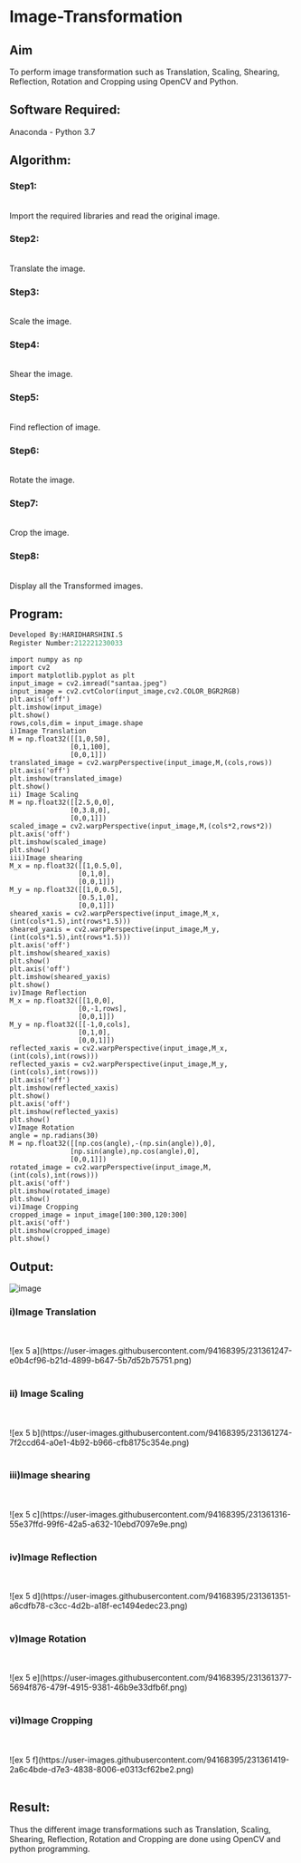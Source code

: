 # Image-Transformation
## Aim
To perform image transformation such as Translation, Scaling, Shearing, Reflection, Rotation and Cropping using OpenCV and Python.

## Software Required:
Anaconda - Python 3.7

## Algorithm:
### Step1:
<br>
Import the required libraries and read the original image.

### Step2:
<br>
Translate the image.

### Step3:
<br>
Scale the image.

### Step4:
<br>
Shear the image.

### Step5:
<br>
Find reflection of image.

### Step6:
<br>
Rotate the image.

### Step7:
<br>
Crop the image.

### Step8:
<br>
Display all the Transformed images.

## Program:
```python
Developed By:HARIDHARSHINI.S
Register Number:212221230033
```
```
import numpy as np
import cv2
import matplotlib.pyplot as plt
input_image = cv2.imread("santaa.jpeg")
input_image = cv2.cvtColor(input_image,cv2.COLOR_BGR2RGB)
plt.axis('off')
plt.imshow(input_image)
plt.show()
rows,cols,dim = input_image.shape
i)Image Translation
M = np.float32([[1,0,50],
               [0,1,100],
               [0,0,1]])
translated_image = cv2.warpPerspective(input_image,M,(cols,rows))
plt.axis('off')
plt.imshow(translated_image)
plt.show()
ii) Image Scaling
M = np.float32([[2.5,0,0],
               [0,3.8,0],
               [0,0,1]])
scaled_image = cv2.warpPerspective(input_image,M,(cols*2,rows*2))
plt.axis('off')
plt.imshow(scaled_image)
plt.show()
iii)Image shearing
M_x = np.float32([[1,0.5,0],
                 [0,1,0],
                 [0,0,1]])
M_y = np.float32([[1,0,0.5],
                 [0.5,1,0],
                 [0,0,1]])
sheared_xaxis = cv2.warpPerspective(input_image,M_x,(int(cols*1.5),int(rows*1.5)))
sheared_yaxis = cv2.warpPerspective(input_image,M_y,(int(cols*1.5),int(rows*1.5)))
plt.axis('off')
plt.imshow(sheared_xaxis)
plt.show()
plt.axis('off')
plt.imshow(sheared_yaxis)
plt.show()
iv)Image Reflection
M_x = np.float32([[1,0,0],
                 [0,-1,rows],
                 [0,0,1]])
M_y = np.float32([[-1,0,cols],
                 [0,1,0],
                 [0,0,1]])
reflected_xaxis = cv2.warpPerspective(input_image,M_x,(int(cols),int(rows)))
reflected_yaxis = cv2.warpPerspective(input_image,M_y,(int(cols),int(rows)))
plt.axis('off')
plt.imshow(reflected_xaxis)
plt.show()
plt.axis('off')
plt.imshow(reflected_yaxis)
plt.show()
v)Image Rotation
angle = np.radians(30)
M = np.float32([[np.cos(angle),-(np.sin(angle)),0],
               [np.sin(angle),np.cos(angle),0],
               [0,0,1]])
rotated_image = cv2.warpPerspective(input_image,M,(int(cols),int(rows)))
plt.axis('off')
plt.imshow(rotated_image)
plt.show()
vi)Image Cropping
cropped_image = input_image[100:300,120:300]
plt.axis('off')
plt.imshow(cropped_image)
plt.show()
```
## Output:

![image](https://user-images.githubusercontent.com/94168395/231360201-2f8341c5-9736-47f0-a9de-a603b93b3e74.png)

### i)Image Translation
<br>
<br>
![ex 5 a](https://user-images.githubusercontent.com/94168395/231361247-e0b4cf96-b21d-4899-b647-5b7d52b75751.png)
<br>
<br>

### ii) Image Scaling
<br>
<br>
![ex 5 b](https://user-images.githubusercontent.com/94168395/231361274-7f2ccd64-a0e1-4b92-b966-cfb8175c354e.png)
<br>
<br>


### iii)Image shearing
<br>
<br>
![ex 5 c](https://user-images.githubusercontent.com/94168395/231361316-55e37ffd-99f6-42a5-a632-10ebd7097e9e.png)
<br>
<br>


### iv)Image Reflection
<br>
<br>
![ex 5 d](https://user-images.githubusercontent.com/94168395/231361351-a6cdfb78-c3cc-4d2b-a18f-ec1494edec23.png)
<br>
<br>



### v)Image Rotation
<br>
<br>
![ex 5 e](https://user-images.githubusercontent.com/94168395/231361377-5694f876-479f-4915-9381-46b9e33dfb6f.png)
<br>
<br>



### vi)Image Cropping
<br>
<br>
![ex 5 f](https://user-images.githubusercontent.com/94168395/231361419-2a6c4bde-d7e3-4838-8006-e0313cf62be2.png)
<br>
<br>




## Result: 

Thus the different image transformations such as Translation, Scaling, Shearing, Reflection, Rotation and Cropping are done using OpenCV and python programming.
